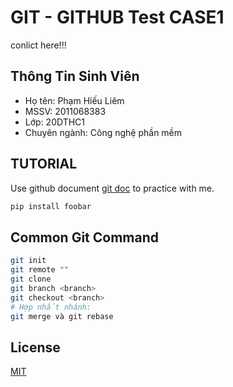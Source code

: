 # GIT - GITHUB Test CASE1
conlict here!!!

## Thông Tin Sinh Viên
* Họ tên: Phạm Hiếu Liêm
* MSSV: 2011068383
* Lớp: 20DTHC1
* Chuyên ngành: Công nghệ phần mềm


## TUTORIAL

Use github document [git doc](https://docs.github.com/en) to practice with me.

```bash
pip install foobar
```

## Common Git Command

```bash
git init
git remote ""
git clone
git branch <branch>
git checkout <branch>
# Hợp nhất nhánh:
git merge và git rebase

```




## License

[MIT](https://choosealicense.com/licenses/mit/)
